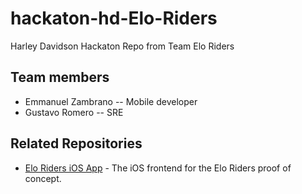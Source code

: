 # hackaton-hd-Elo-Riders
Harley Davidson Hackaton Repo from Team Elo Riders 

## Team members
- Emmanuel Zambrano -- Mobile developer
- Gustavo Romero -- SRE

## Related Repositories
- [Elo Riders iOS App](https://github.com/EmmaWize/elo-riders-iOSApp) - The iOS frontend for the Elo Riders proof of concept.
